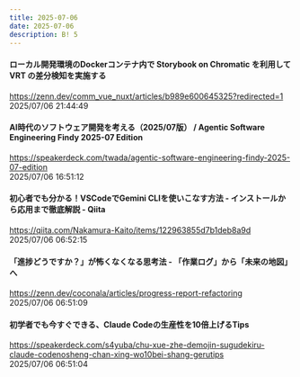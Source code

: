 ```yaml
---
title: 2025-07-06
date: 2025-07-06
description: B! 5
---
```


#### ローカル開発環境のDockerコンテナ内で Storybook on Chromatic を利用して VRT の差分検知を実施する
https://zenn.dev/comm_vue_nuxt/articles/b989e600645325?redirected=1<br>
2025/07/06 21:44:49<br>


#### AI時代のソフトウェア開発を考える（2025/07版） / Agentic Software Engineering Findy 2025-07 Edition
https://speakerdeck.com/twada/agentic-software-engineering-findy-2025-07-edition<br>
2025/07/06 16:51:12<br>


#### 初心者でも分かる！VSCodeでGemini CLIを使いこなす方法 - インストールから応用まで徹底解説 - Qiita
https://qiita.com/Nakamura-Kaito/items/122963855d7b1deb8a9d<br>
2025/07/06 06:52:15<br>


#### 「進捗どうですか？」が怖くなくなる思考法 - 「作業ログ」から「未来の地図」へ
https://zenn.dev/coconala/articles/progress-report-refactoring<br>
2025/07/06 06:51:09<br>


#### 初学者でも今すぐできる、Claude Codeの生産性を10倍上げるTips
https://speakerdeck.com/s4yuba/chu-xue-zhe-demojin-sugudekiru-claude-codenosheng-chan-xing-wo10bei-shang-gerutips<br>
2025/07/06 06:51:04<br>


